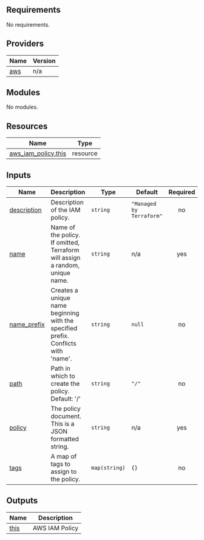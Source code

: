 <!-- BEGIN_TF_DOCS -->
## Requirements

No requirements.

## Providers

| Name | Version |
|------|---------|
| <a name="provider_aws"></a> [aws](#provider\_aws) | n/a |

## Modules

No modules.

## Resources

| Name | Type |
|------|------|
| [aws_iam_policy.this](https://registry.terraform.io/providers/hashicorp/aws/latest/docs/resources/iam_policy) | resource |

## Inputs

| Name | Description | Type | Default | Required |
|------|-------------|------|---------|:--------:|
| <a name="input_description"></a> [description](#input\_description) | Description of the IAM policy. | `string` | `"Managed by Terraform"` | no |
| <a name="input_name"></a> [name](#input\_name) | Name of the policy. If omitted, Terraform will assign a random, unique name. | `string` | n/a | yes |
| <a name="input_name_prefix"></a> [name\_prefix](#input\_name\_prefix) | Creates a unique name beginning with the specified prefix. Conflicts with 'name'. | `string` | `null` | no |
| <a name="input_path"></a> [path](#input\_path) | Path in which to create the policy. Default: '/' | `string` | `"/"` | no |
| <a name="input_policy"></a> [policy](#input\_policy) | The policy document. This is a JSON formatted string. | `string` | n/a | yes |
| <a name="input_tags"></a> [tags](#input\_tags) | A map of tags to assign to the policy. | `map(string)` | `{}` | no |

## Outputs

| Name | Description |
|------|-------------|
| <a name="output_this"></a> [this](#output\_this) | AWS IAM Policy |
<!-- END_TF_DOCS -->
